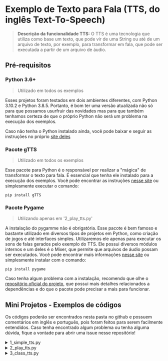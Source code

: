 # Exemplo de Texto para Fala (TTS, do inglês Text-To-Speech)

<!--
    Colocar aqui Thumbnail com link p/ o vídeo do YouTube quando tiver.
-->

> **Descrição da funcionalidade TTS:**
> O TTS é uma tecnologia que utiliza como base um texto, que pode vir de uma String ou até de um arquivo de texto, por exemplo, para transformar em fala, que pode ser executada a partir de um arquivo de áudio.

## Pré-requisitos

### Python 3.6+

> Utilizado em todos os exemplos

Esses projetos foram testados em dois ambientes diferentes, com Python 3.10.2 e Python 3.8.5. Portanto, é bom ter uma versão atualizada não só para que possamos usurfruir das novidades mas para que também tenhamos certeza de que o próprio Python não será um problema na execução dos exemplos.

Caso não tenha o Python instalado ainda, você pode baixar e seguir as instruções no próprio [site deles](SiteAqui)

### Pacote gTTS

> Utilizado em todos os exemplos

Esse pacote para Python é o responsável por realizar a "mágica" de transformar o texto para fala. É essencial que tenha ele instalado para a execução dos exemplos. Você pode encontrar as instruções [nesse site](ColocarAquiSiteDoPypi) ou simplesmente executar o comando:

`pip install gTTS`

### Pacote Pygame

> Utilizando apenas em '2_play_tts.py'

A instalação do pygamme não é obrigatória. Esse pacote é bem famoso e bastante utilizado em diversos tipos de projetos em Python, como criação de jogos e até interfaces simples. Utilizaremos ele apenas para executar os sons de falas gerados pelo exemplo do TTS. Ele possui diversos módulos internos e um deles é o Mixer, que permite que arquivos de áudio possam ser executados. Você pode encontrar mais informações [nesse site](ColocarAqui) ou simplesmente instalar com o comando:

`pip install pygame`

Caso tenha algum problema com a instalação, recomendo que olhe o [repositório oficial do projeto](ColocarRepositorioAqui), que possui mais detalhes relacionados a dependências e do que o pacote pode precisar a mais para funcionar.

## Mini Projetos - Exemplos de códigos

Os códigos poderão ser encontrados nesta pasta no github e possuem comentários em inglês e português, pois foram feitos para serem facilmente entendidos. Caso tenha encontrado algum problema ou tenha alguma dúvida, fique a vontade para abrir uma issue nesse repositório!

<details>
<summary>1_simple_tts.py</summary>

Esse exemplo possui o exemplo mais básico para utilizar o tts, onde você só precisa especificar apenas o texto e língua, tendo um arquivo mp3 salvo no final.

```python
# Importa o módulo responsável pela execução das funções
# Import the module responsible for executing the functions
from gtts import gTTS

# Texto que será transformado em áudio
# Text that will be transformed into audio
text = 'Come abacate, filho. Abacate faz bem pra pele.'

# Criando o objeto com texto, língua e domínio da língua
# Creating the object with text and language. If you don't specify any 'lang' and 'tld', english is default
tts = gTTS(text, lang='pt', tld='com.br')

# Salva o arquivo de áudio criado
# Saves the audio file created
tts.save('audio_file.mp3')
```

</details>

<details>
<summary>2_play_tts.py</summary>

Esse exemplo é semelhante ao anterior, no entanto possui algumas linhas a mais, para que o áudio seja executado depois de ser gerado, para que o usuário consiga executar o programa e escutar diretamente.

```python
# Importa os módulos responsáveis pela execução das funções
# Import the modules responsible for executing the functions
from gtts import gTTS
import pygame

# Texto que será transformado em áudio
# Text that will be transformed into audio
text = 'Come abacate, filho. Abacate faz bem pra pele.'

# Criando o objeto com texto, língua e domínio da língua
# Creating the object with text and language. If you don't specify any 'lang' and 'tld', english is default
tts = gTTS(text, lang='pt', tld='com.br')

# Salva o arquivo de áudio criado
# Saves the audio file created
tts.save('audio_file.mp3')

# Inicializa módulo de reprodução e música, carrega áudio e inicia execução
# Start playback and music module, load audio and start playing
pygame.init()
pygame.mixer.init()
pygame.mixer.music.load('audio_file.mp3')
pygame.mixer.music.play()

# Espera até a reprodução do áudio acabar, então encerra reprodução
# Waits until audio playback ends, then finish reproduction
while pygame.mixer.music.get_busy() == True:
    continue

pygame.mixer.music.stop()
```

</details>

<details>
<summary>3_class_tts.py</summary>

Esse exemplo é apenas para mostrar um exemplo de código um pouco mais organizado, para que usuários iniciantes tenham uma noção de como podem organizar melhor o código para melhorar a qualidade dos seus projetos. O código necessariamente não possui nada novo, apenas reestruturado de uma forma simples e organizada.

- Código que executa as funções criadas: 
```python
# Importando módulo criado na mesma pasta para organização do código
# Importing module created on the same folder to organize code
from TTSHandler import TTSHandler

def main():
    tts = TTSHandler()
    pt_text = 'Testando criação de áudio, funcionando normal!'
    en_text = 'Testing audio creation, it\'s working properly!'
    tts.create_default_audio_to_folder(en_text, filename='en_audio.mp3')
    tts.create_custom_audio_to_folder(pt_text, c_lang='pt', c_tld='com.br', filename='pt_audio.mp3')

if __name__ == "__main__":
    main()
```

- Código da classe criada: 
```python
from io import BytesIO
from gtts import gTTS

class TTSHandler:
    # Inicializando classe e a língua padrão é inglês
    # Initializing class and default language is english
    def __init__(self, d_lang: str='en', d_tld: str='com', d_filename: str='audio.mp3'):
        self.lang = d_lang
        self.tld = d_tld
        self.filename = d_filename

    # Se quiser mudar a linguagem padrão da classe
    # If you want to change dafult language
    def change_default_lang(self, d_lang: str, d_tld: str) -> None:
        self.lang = d_lang
        self.tld = d_tld

    # Cria audio e salva na pasta utilizando a linguagem padrão da classe
    # Creates audio and save on the same folder using default language
    def create_default_audio_to_folder(self, text: str, filename: str=None) -> bool:
        tts = gTTS(text=text, lang=self.lang, tld=self.tld)

        try:
            if filename != None:
                tts.save(filename)
            else:
                tts.save(self.filename)
            return True
        except:
            print("Error")
            return False

    # Cria e retorna um objeto de bytes do áudio criado, usando linguagem padrão da classe
    # Creates and returns bytes as a object from the audio created, using default language
    def create_default_bytes_audio_fp(self, text: str) -> BytesIO():
        mp3_fp = BytesIO()
        tts = gTTS(text=text, lang=self.lang, tld=self.tld)

        try:
            tts.write_to_fp(mp3_fp)
            return mp3_fp
        except:
            print("Error writing to FP file, returning empty bytes")
            return mp3_fp

    # Cria audio e salva na pasta utilizando a linguagem definida na função
    # Creates audio and save on the same folder using language defined on function
    def create_custom_audio_to_folder(self, text: str, c_lang: str,
                                            c_tld: str, filename: str=None) -> bool:
        tts = gTTS(text=text, lang=c_lang, tld=c_tld)

        try:
            if filename != None:
                tts.save(filename)
            else:
                tts.save(self.filename)
            return True
        except:
            print("Error")
            return False
```

</details>
